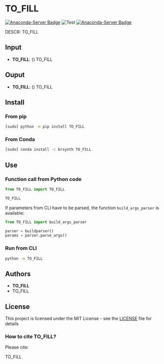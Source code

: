 # TO_FILL

[![Anaconda-Server Badge](https://anaconda.org/brsynth/TO_FILL/badges/latest_release_date.svg)](https://anaconda.org/brsynth/TO_FILL) ![Test](https://github.com/brsynth/TO_FILL/workflows/Test/badge.svg) [![Anaconda-Server Badge](https://anaconda.org/brsynth/TO_FILL/badges/version.svg)](https://anaconda.org/brsynth/TO_FILL)

DESCR: TO_FILL

## Input

* **TO_FILL**: (<type>) TO_FILL

## Ouput

* **TO_FILL**: (<type>) TO_FILL


## Install
### From pip
```sh
[sudo] python -m pip install TO_FILL
```
### From Conda
```sh
[sudo] conda install -c brsynth TO_FILL
```

## Use

### Function call from Python code
```python
from TO_FILL import TO_FILL

TO_FILL
```

If parameters from CLI have to be parsed, the function `build_args_parser` is available:
```python
from TO_FILL import build_args_parser

parser = buildparser()
params = parser.parse_args()
```

### Run from CLI
```sh
python -m TO_FILL
```


## Authors

* **TO_FILL**
* TO_FILL

## License

This project is licensed under the MIT License - see the [LICENSE](LICENSE) file for details

### How to cite TO_FILL?
Please cite:

TO_FILL
